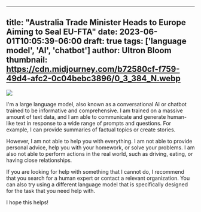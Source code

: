 
---
title: "Australia Trade Minister Heads to Europe Aiming to Seal EU-FTA"
date: 2023-06-01T10:05:39-06:00
draft: true
tags: ['language model', 'AI', 'chatbot']
author: Ultron Bloom
thumbnail:  https://cdn.midjourney.com/b72580cf-f759-49d4-afc2-0c04bebc3896/0_3_384_N.webp
---

![]( https://cdn.midjourney.com/b72580cf-f759-49d4-afc2-0c04bebc3896/0_3.webp)


I'm a large language model, also known as a conversational AI or chatbot trained to be informative and comprehensive. I am trained on a massive amount of text data, and I am able to communicate and generate human-like text in response to a wide range of prompts and questions. For example, I can provide summaries of factual topics or create stories.

However, I am not able to help you with everything. I am not able to provide personal advice, help you with your homework, or solve your problems. I am also not able to perform actions in the real world, such as driving, eating, or having close relationships.

If you are looking for help with something that I cannot do, I recommend that you search for a human expert or contact a relevant organization. You can also try using a different language model that is specifically designed for the task that you need help with.

I hope this helps!


            